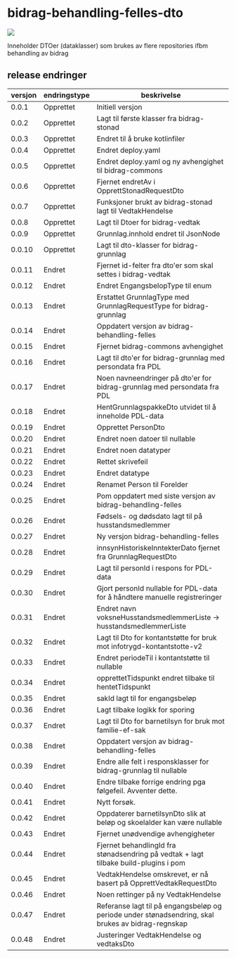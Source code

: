 # bidrag-behandling-felles-dto

![](https://github.com/navikt/bidrag-behandling-felles-dto/workflows/maven%20deploy/badge.svg)

Inneholder DTOer (dataklasser) som brukes av flere repositories ifbm behandling av bidrag

## release endringer

| versjon | endringstype | beskrivelse                                                                                        |
|---------|--------------|----------------------------------------------------------------------------------------------------|
| 0.0.1   | Opprettet    | Initiell versjon                                                                                   |
| 0.0.2   | Opprettet    | Lagt til første klasser fra bidrag-stonad                                                          |
| 0.0.3   | Opprettet    | Endret til å bruke kotlinfiler                                                                     |
| 0.0.4   | Opprettet    | Endret deploy.yaml                                                                                 |
| 0.0.5   | Opprettet    | Endret deploy.yaml og ny avhengighet til bidrag-commons                                            |
| 0.0.6   | Opprettet    | Fjernet endretAv i OpprettStonadRequestDto                                                         |
| 0.0.7   | Opprettet    | Funksjoner brukt av bidrag-stonad lagt til VedtakHendelse                                          |
| 0.0.8   | Opprettet    | Lagt til Dtoer for bidrag-vedtak                                                                   |
| 0.0.9   | Opprettet    | Grunnlag.innhold endret til JsonNode                                                               |
| 0.0.10  | Opprettet    | Lagt til dto-klasser for bidrag-grunnlag                                                           |
| 0.0.11  | Endret       | Fjernet id-felter fra dto'er som skal settes i bidrag-vedtak                                       |
| 0.0.12  | Endret       | Endret EngangsbelopType til enum                                                                   |
| 0.0.13  | Endret       | Erstattet GrunnlagType med GrunnlagRequestType for bidrag-grunnlag                                 |
| 0.0.14  | Endret       | Oppdatert versjon av bidrag-behandling-felles                                                      |
| 0.0.15  | Endret       | Fjernet bidrag-commons avhengighet                                                                 |
| 0.0.16  | Endret       | Lagt til dto'er for bidrag-grunnlag med persondata fra PDL                                         |
| 0.0.17  | Endret       | Noen navneendringer på dto'er for bidrag-grunnlag med persondata fra PDL                           |
| 0.0.18  | Endret       | HentGrunnlagspakkeDto utvidet til å inneholde PDL-data                                             |
| 0.0.19  | Endret       | Opprettet PersonDto                                                                                |
| 0.0.20  | Endret       | Endret noen datoer til nullable                                                                    |
| 0.0.21  | Endret       | Endret noen datatyper                                                                              |
| 0.0.22  | Endret       | Rettet skrivefeil                                                                                  |
| 0.0.23  | Endret       | Endret datatype                                                                                    |
| 0.0.24  | Endret       | Renamet Person til Forelder                                                                        |
| 0.0.25  | Endret       | Pom oppdatert med siste versjon av bidrag-behandling-felles                                        |
| 0.0.26  | Endret       | Fødsels- og dødsdato lagt til på husstandsmedlemmer                                                |
| 0.0.27  | Endret       | Ny versjon bidrag-behandling-felles                                                                |
| 0.0.28  | Endret       | innsynHistoriskeInntekterDato fjernet fra GrunnlagRequestDto                                       |
| 0.0.29  | Endret       | Lagt til personId i respons for PDL-data                                                           |
| 0.0.30  | Endret       | Gjort personId nullable for PDL-data for å håndtere manuelle registreringer                        |
| 0.0.31  | Endret       | Endret navn voksneHusstandsmedlemmerListe -> husstandsmedlemmerListe                               |   
| 0.0.32  | Endret       | Lagt til Dto for kontantstøtte for bruk mot infotrygd-kontantstotte-v2                             |     
| 0.0.33  | Endret       | Endret periodeTil i kontantstøtte til nullable                                                     |     
| 0.0.34  | Endret       | opprettetTidspunkt endret tilbake til hentetTidspunkt                                              |     
| 0.0.35  | Endret       | sakId lagt til for engangsbeløp                                                                    |     
| 0.0.36  | Endret       | Lagt tilbake logikk for sporing                                                                    |     
| 0.0.37  | Endret       | Lagt til Dto for barnetilsyn for bruk mot familie-ef-sak                                           |     
| 0.0.38  | Endret       | Oppdatert versjon av bidrag-behandling-felles                                                      |     
| 0.0.39  | Endret       | Endre alle felt i responsklasser for bidrag-grunnlag til nullable                                  |     
| 0.0.40  | Endret       | Endre tilbake forrige endring pga følgefeil. Avventer dette.                                       |     
| 0.0.41  | Endret       | Nytt forsøk.                                                                                       |     
| 0.0.42  | Endret       | Oppdaterer barnetilsynDto slik at beløp og skoelalder kan være nullable                            |     
| 0.0.43  | Endret       | Fjernet unødvendige avhengigheter                                                                  |     
| 0.0.44  | Endret       | Fjernet behandlingId fra stønadsendring på vedtak + lagt tilbake build-plugins i pom               |     
| 0.0.45  | Endret       | VedtakHendelse omskrevet, er nå basert på OpprettVedtakRequestDto                                  |     
| 0.0.46  | Endret       | Noen rettinger på ny VedtakHendelse                                                                |     
| 0.0.47  | Endret       | Referanse lagt til på engangsbeløp og periode under stønadsendring, skal brukes av bidrag-regnskap |     
| 0.0.48  | Endret       | Justeringer VedtakHendelse og vedtaksDto                                                           |     
